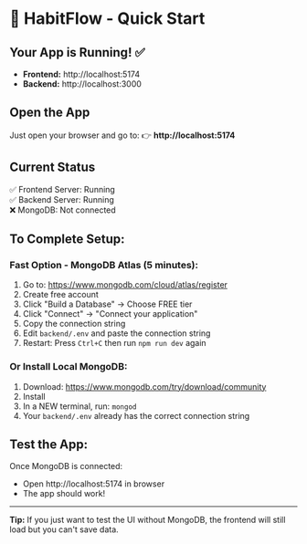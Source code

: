 # 🚀 HabitFlow - Quick Start

## Your App is Running! ✅

- **Frontend:** http://localhost:5174
- **Backend:** http://localhost:3000

## Open the App

Just open your browser and go to:
👉 **http://localhost:5174**

## Current Status

✅ Frontend Server: Running  
✅ Backend Server: Running  
❌ MongoDB: Not connected

## To Complete Setup:

### Fast Option - MongoDB Atlas (5 minutes):

1. Go to: https://www.mongodb.com/cloud/atlas/register
2. Create free account
3. Click "Build a Database" → Choose FREE tier
4. Click "Connect" → "Connect your application"
5. Copy the connection string
6. Edit `backend/.env` and paste the connection string
7. Restart: Press `Ctrl+C` then run `npm run dev` again

### Or Install Local MongoDB:

1. Download: https://www.mongodb.com/try/download/community
2. Install
3. In a NEW terminal, run: `mongod`
4. Your `backend/.env` already has the correct connection string

## Test the App:

Once MongoDB is connected:
- Open http://localhost:5174 in browser
- The app should work!

---

**Tip:** If you just want to test the UI without MongoDB, the frontend will still load but you can't save data.

